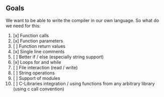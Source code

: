 ## Goals

We want to be able to write the compiler in our own language. So what do we need for this:

1. [x] Function calls
1. [x] Function parameters
1. [ ] Function return values
1. [x] Single line comments
1. [ ] Better if / else (especially string support)
2. [x] Loops for and while
3. [ ] File interaction (read / write)
4. [ ] String operations
4. [ ] Support of modules
5. [ ] C-Libraries integration / using functions from any arbitrary library (using c call convention)